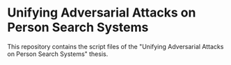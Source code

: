 # Unifying Adversarial Attacks on Person Search Systems
This repository contains the script files of the "Unifying Adversarial Attacks on Person Search Systems" thesis.

